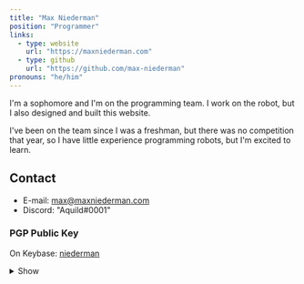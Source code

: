```yaml
---
title: "Max Niederman"
position: "Programmer"
links:
  - type: website
    url: "https://maxniederman.com"
  - type: github
    url: "https://github.com/max-niederman"
pronouns: "he/him"
---
```


I'm a sophomore and I'm on the programming team. I work on the robot, but I also designed and built this website.

I've been on the team since I was a freshman, but there was no competition that year, so I have little experience programming robots, but I'm excited to learn.

## Contact

- E-mail: [max@maxniederman.com](mailto://max@maxniederman.com)
- Discord: "Aquild#0001"

### PGP Public Key

On Keybase: [niederman](https://keybase.io/niederman)

<details>
  <summary>Show</summary>
  <pre>
    <code>
-----BEGIN PGP PUBLIC KEY BLOCK-----

mQGNBGEysUABDAC8qRcWMsEs03uZbrgae+y1jWElJirhTKJ1hFvoDDlN/VD2SbHH
0QjyZStpfkra5eL4/BV5P1oxmz45o9rztpC1mvgJGkp5v9/qcg6Z+XW+wczuL/hw
lCrd/+ERxx7LCMCKFRWp1Ap72klZBuxu0VregkxxCNi22f9D8ZDnWdSAKu4PY7aA
Av3QABlZjWVxpAgaHitMO6aJPlQ4XNQ8diBXLjmtMFCyaCMArMBz++82YZwVW79J
qzsNxOqCXiAQyD7wW5fKZmgIsc+I+Gsvn1swGf0IPhTFt2SCeblCRZx3YPLn4woi
6QXPqDVfpopcBxzQrqCNT+WPqsn4D2JfiBSRh8TKAFUHUf0SdaLZ0kc5qd4GTAsd
xl0lZkNIWCTJYZ0hxvl0aZq6xxnnViTuYRd3lu2TmtIrGDoFt3AXbGiPjT4ZY2B2
0zPxf+N7L695rEg1zwi08P6kbofmFyIxPgRmcZf+LhyDCGL3Ev//KfPnT5VCRgzx
rATGsdaoQz71zsMAEQEAAbQkTWF4IE5pZWRlcm1hbiA8bWF4QG1heG5pZWRlcm1h
bi5jb20+iQHUBBMBCAA+FiEEHeRCTb93EZJdxM9emu2IFIHYRE4FAmEysUACGwMF
CQPCZwAFCwkIBwIGFQoJCAsCBBYCAwECHgECF4AACgkQmu2IFIHYRE7XWgv9HMBH
5TdKQCXZoIVk4Bspo4r++kqRnxR8CCluhUmdzVffIlUzNH0Tb8YChV5jYgsSQw9y
LXJL8HZiNFDmpa6wrGz7+xRtiP72zQ8nycDV5HwSZ9jad9HjuknT0pGLMcV4MmZ4
9CV9nNLErqecMMWH4rY7mTn1Em0/Au7o1ZCfuwAuta0cMMCbC/y5QNo4oqLFS+qW
7QsL3eZgOQFDFKR+koVsnoFmPlIcL7IokArynmAVuIPY4UBi6/YDQYllMLdsBnji
wkOummqQpo5qrAG4ryy3MEXJKTtb+Id1OSQiDHryIpeMrLB0rlx4uspzd2B7nSpB
JnxavbhFbLJpxrQ21squeLkDcEGcmBvmr9B3RH0iE++cMEyMWtA3xfKpnuQhlc4u
DXhx2ayuTZTvrqH7HK199kWsX40W4QGZSlBVdZ2G/iIfiTDlqi3/BX4RNzBkFN+t
zV5/4bTtZ8ukFEWREOkyV6UtxYYsSSlCSCn/DWRAJtvlOsPxR6cRKWNCp8G0uQGN
BGEysUABDADV7llihdjAXyiu9CIr4JWfSNO17q8yvakkPcfDo1Z0MUupt17rPfWM
kuw6c+0OfNZELers/YaZYD6lGkXD2D6t0QymrAprJmsQjk08ff0KbNVM43S7arbt
WdnZ6TeRfkU3JiOTXDX0RGg0lw6ti3NhaYXAjWeJbfF2IhaZlbXqgEX6YOYkTGlR
Imn4aanqWll9zK5UTdQkS2Bbj+rgpXEdmP+eWK1V3i4JxBrJaWXswVtymb6xtvwr
yZowBhhOo7ra8KzXFzIgxCM51mzKvQUlicoOSNYrbrRLD2x+cJT0MOSQ5S8YgJov
h61dofHGq1XAM/21H57pifGTGolkxRiSN6S+9u0HvQ94TMSqySk5SCeEj8sZftcP
dEJlLrgOkuWZubEJq9gdGgkaxyj68PuhHEPhk7BUb1NSwoLBPRjGLZV3+h7vTOy6
or5obKy/OXRauvCw67Q3HVFn+MRLn8NBWYlJrTSZhKYyj9OvsxyjUUUOZ+63rDsE
jdmANDDYN28AEQEAAYkBvAQYAQgAJhYhBB3kQk2/dxGSXcTPXprtiBSB2EROBQJh
MrFAAhsMBQkDwmcAAAoJEJrtiBSB2EROzGoL/3fOtR35SRXsCkLSqaTnTodM0bv0
5bh8nqBDnVnrTRmDUCVL0dLOXXZtY4xxPiRiK+4uiK7apDeIuaB2+ILhnHVX1+1k
XpHShSlSuKWAjKzxMS5VNkiWGYV5pCq8Hs6XN7PEh7tvfzbJzelizHY71P+fijCZ
TRPCw03ftHptyteK+ZqHIhLCIYsUfi/e7KRHyylr9g3IG5xpqsfaqmqLRoaZRCeS
hV5jnmNpvKrz7BwPIcz5R8dbb7vxcLXClC7kDxBblt5l4u/qs9Ef41NFLSAGwU5f
gUX1S+OHKAM5ZwIZs1NOr2+EmdTA5rr9vLSolvKDWWr4i08uWzs2W48nqZongHu9
Dz9Xf70P0Rh38+j43SEWAx0DzqF8YNZdrBAN+EuxQs6R3Hn6e61WCA+D6wzVV+hU
Mmyye9bgkAF/udKfdacehr2f+n/IxCrc/AQCaO1BUJCQVtGgfDAfYaCQngLS5025
RWrNRNGQ3Tdh/B/mAYYXuDr08bYM4g65PTHx6JkBjQRhMrJYAQwA6kSVrAvQQk26
uiKQtL3X5udUPbLEEcJ/0p7/cgNxjV22XMSLFTp9A2JTvSGYUyiUS3zGK1Cw5LxP
OaisbOfWxiRyZmX5A5bQB2iNKeIkuED06b4C2EU8+Ys7ha6QYoMAnnwmAAiQA/u4
NNYGfvrvn3ymBxuPjUAt99xkrqtdt+9qymrEoRyWFNF4Bblu0nmTS55zadHz/7Qe
jYlsaVnCpE3AmyEaFQ8e1ONRxb/FJD3oUoVk/38shj+aCRARQvNovBiUmjHlI6gC
VphwvKfbTtk1hVjfA0MbKg+e54Ex4OmQC/0GkyU/2KWGmRbkgwSPdTCn7vEEVh7J
J31eZfLNCVOxY/3a4UnVhCPFIN3y33TNmNASGbdPnpGpTFB8hBP9140Tlot0eRZv
DuVqUhb03nL0DqJwGV1bHSbMtz6hGJcV5d/798bfm7ANK93mThdJFtaeMZaI/mLe
GnrftbupW2yqdnrHWaBbvMNmpUQeWzGH+HqGt06SHHTKa11revTNABEBAAG0JE1h
eCBOaWVkZXJtYW4gPG1heEBtYXhuaWVkZXJtYW4uY29tPokB1AQTAQgAPhYhBDw8
e4/u+YsteovHT8LrJDkOCsD/BQJhMrJYAhsDBQkDwmcABQsJCAcCBhUKCQgLAgQW
AgMBAh4BAheAAAoJEMLrJDkOCsD/bnEL/3K/7K8Gok8ggI+lV2qd9TvsFcDHQx8v
kwsAUs18+M9crOPFXwIzqIYgAcjbo+f3LOE8linvrgtgX0zoCz1NlQoguvh+lCA2
TKywp1yso0ly22DZHpXx0v6yif9wgzkB3zV4awBJ2LG8JrUzKJFNxfx06IK84u5m
utFOVd59xelvNusIzfIYs0Q4A8OpFSS7kmHjOKFnJuH7zvXGBWW5mADdtZikIjGE
LBZiTXPxQurwzxomiKjCmLxvuiBkyKPGlMq7OgcGj7rh+mpcAOonA3RL6Grt02ds
gp+LauLRH3ksLArl6D3KAweCYQGSXtHHXvBSapY6i7O16E4N8PTYvZ1HCR76JomS
Z9KLE0ZYDuZgcwByXTHKjbs2qEK2CJ5pZgiyrZSaFuw8Ula2NdDEUpv+YabhqO/Z
rERdEroIuIFyEqIkAu7ZR3vjBXOnBC+cMfxxlEhgwlpax/Dsjhgq59ylXoHSwbmd
yx0VVteEx4Aa+JzhZZZEP+kpMNKF5HFHBLkBjQRhMrJYAQwAqNDlGOoKTgV6V8X9
WM2CxlA14BH2azLOfehkfwThto7ooO1QJb+FvTLWkZzI+ENIDdzVqqIJrbbdLgMm
mmpmFpgAjxk9qwo6he+O76CnInrqd2ebPPjkdWJMdY2Yk9aFwHJjQ+Ekv1mvRT5F
PNL9D2b++LSSYHGGMe1m1kZrfvamrLHbjcKv9mQRgZMnZ8o1Q+ozEkcsV4+yQvk1
1Kb8p2S3bId6ZBkZEOlGAH6+C0XOoplfI8LQkjyBsnSRomGTxNZm96NDHwsKEvvs
vPZHv3CDQ8MZHjwt1m07EYa2Q6r1mErN2WYn6k6g1/+m9bR9Y1f1bdyA3MHouQ6K
FbdLguefTzU5SnmU4dYFApbo2ClU0ezEz9An//mG/ojphiW8qQ4/ohu+M6mHW/bt
omIGwcRVvwIZjSGtgNLu4dXadFGIieHAbp2oIsoPqYLszG9E9COiV3YZGtpYv4IQ
IBq9tjoLcqO2ViFChpDF39q2oDNh/My3hw6ooqcv+y2W1i4zABEBAAGJAbwEGAEI
ACYWIQQ8PHuP7vmLLXqLx0/C6yQ5DgrA/wUCYTKyWAIbDAUJA8JnAAAKCRDC6yQ5
DgrA/0QMC/0QRdQzWuQ5Lb6HXxQ/AZ4wBDu3omjjO7PMTiOw8zI2/FQDNNEYgHwM
vOSHwhN0z9GuFPIKNt2uRon2S4kEfli3IrTXuujNtsZ1QOkTuTvRAPxeG8dd+qby
SYDjTfdbNdT4gq7GQDLDOaLO4HRYfjKcy98bI9WNqZJB6jx4ZFk3tIWQvdU9zDf9
mXIIDzcHycVflrOjg2VFsWgbbrxbVKI6/qMILlOw3v2tnK6qibS1MGQvdkRdDbn8
YH6lAqbeAcwnD4vJYnxKChkGr2Wrv4Ko9qGC/whRKbxBdHncJ4CI7BzSPXDik3Jl
ywZe62+m/GN4NMKG1K+O4JoW4TfyAoCfG5Cmh/Uyn+TPmutRH4pZgWEfegXTTs/W
ylplwaHz9NWqgsFPro+pBnSwWNoG2tUQc7kHul/Qfd7I7tusuytCUR/kTjZlYYkp
OJQeRvUiU/yIgtqMu1ffkBRKMtfzj8OytINQiWc7uBpfDesFPJTKH0m4Vja4Vw5K
VNfGWWpty9M=
=jbTy
-----END PGP PUBLIC KEY BLOCK-----
</code>

  </pre>
</details>
